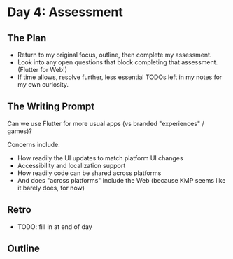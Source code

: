 # Day 4: Assessment
## The Plan
- Return to my original focus, outline, then complete my assessment.
- Look into any open questions that block completing that assessment. (Flutter for Web!)
- If time allows, resolve further, less essential TODOs left in my notes for my own curiosity.

## The Writing Prompt
Can we use Flutter for more usual apps (vs branded "experiences" / games)?

Concerns include:

- How readily the UI updates to match platform UI changes
- Accessibility and localization support
- How readily code can be shared across platforms
- And does "across platforms" include the Web (because KMP seems like it barely does, for now)

## Retro
- TODO: fill in at end of day

## Outline
